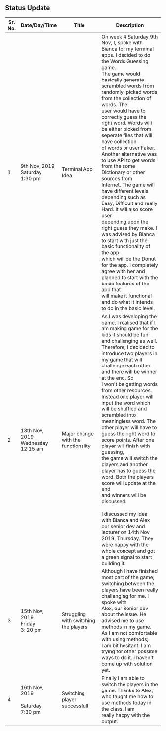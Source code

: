 ## **Status Update**

  | Sr.<br>No. | Date/Day/Time                             | Title                                 | Description                                                                                                                                                                                                                                                                                                                                                                                                                                                                                                                                                                                                                                                                                                                                                                                                                                                                                                                                                             |
|------------|-------------------------------------------|---------------------------------------|-------------------------------------------------------------------------------------------------------------------------------------------------------------------------------------------------------------------------------------------------------------------------------------------------------------------------------------------------------------------------------------------------------------------------------------------------------------------------------------------------------------------------------------------------------------------------------------------------------------------------------------------------------------------------------------------------------------------------------------------------------------------------------------------------------------------------------------------------------------------------------------------------------------------------------------------------------------------------|
| 1          | 9th Nov, 2019<br>Saturday<br>1:30 pm      | Terminal App Idea                     | On week 4 Saturday 9th Nov, I, spoke with Bianca for my terminal apps. I decided to do the Words Guessing game. <br>The game would basically generate scrambled words from randomly, picked words from the collection of words. The <br>user would have to correctly guess the right word. Words will be either picked from seperate files that will have collection <br>of words or user Faker. Another alternative was to use API to get words from the some Dictionary or other sources from <br>Internet. The game will have different levels depending such as Easy, Difficult and really Hard. It will also score user <br>depending upon the right guess they make. I was advised by Bianca to start with just the basic functionality of the app <br>which will be the Donut for the app. I completely agree with her and planned to start with the basic features of the app that<br> will make it functional and do what it intends to do in the basic level. |
| 2          | 13th Nov, 2019<br>Wednesday<br>12:15 am   | Major change with the functionality   | As I was developing the game, I realised that if I am making game for the kids it should be fun and challenging as well.<br>Therefore; I decided to introduce two players in my game that will challenge each other and there will be winner at the end. So <br>I won't be getting words from other resources. Instead one player will input the word which will be shuffled and scrambled into<br>meaningless word. The other player will have to guess the right word to score points. After one player will finish with guessing, <br>the game will switch the players and another player has to guess the word. Both the players score will update at the end<br>and winners will be discussed.<br><br>I discussed my idea with Bianca and Alex our senior dev and lecturer on 14th Nov 2019, Thursday. They were happy with the<br>whole concept and got a green signal to start building it.                                                                      |
| 3          | 15th Nov, 2019<br>Friday<br>3: 20 pm      | Struggling with switching the players | Although I have finished most part of the game; switching between the players have been really challenging for me. I spoke with<br>Alex, our Senior dev about the issue. He advised me to use methods in my game. As I am not comfortable with using methods;<br>I am bit hesitant. I am trying for other possible ways to do it. I haven't come up with solution yet.                                                                                                                                                                                                                                                                                                                                                                                                                                                                                                                                                                                                  |
| 4          | 16th Nov, 2019<br><br>Saturday<br>7:30 pm | Switching player successfull          | Finally I am able to switch the players in the game.  Thanks to Alex, who taught me how to use methods today in the class. I am <br>really happy with the output.                                                                                                                                                                                                                                                                                                                                                                                                                                                                                                                                                                                                                                                                                                                                                                                                       |                                                                                                                                                                                                                                             |
